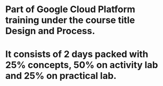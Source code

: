 # Part of Google Cloud Platform training under the course title Design and Process.
# It consists of 2 days packed with 25% concepts, 50% on activity lab and 25% on practical lab.
